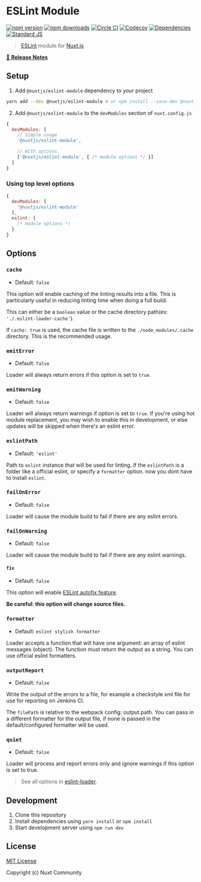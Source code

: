 # ESLint Module

[![npm version][npm-version-src]][npm-version-href]
[![npm downloads][npm-downloads-src]][npm-downloads-href]
[![Circle CI][circle-ci-src]][circle-ci-href]
[![Codecov][codecov-src]][codecov-href]
[![Dependencies][david-dm-src]][david-dm-href]
[![Standard JS][standard-js-src]][standard-js-href]

> [ESLint](https://eslint.org) module for [Nuxt.js](https://nuxtjs.org)

[📖 **Release Notes**](./CHANGELOG.md)

## Setup

1. Add `@nuxtjs/eslint-module` dependency to your project

```bash
yarn add --dev @nuxtjs/eslint-module # or npm install --save-dev @nuxtjs/eslint-module
```

2. Add `@nuxtjs/eslint-module` to the `devModules` section of `nuxt.config.js`

```js
{
  devModules: [
    // Simple usage
    '@nuxtjs/eslint-module',

    // With options
    ['@nuxtjs/eslint-module', { /* module options */ }]
  ]
}
```

### Using top level options

```js
{
  devModules: [
    '@nuxtjs/eslint-module'
  ],
  eslint: {
    /* module options */
  }
}
```

## Options

### `cache`

- Default: `false`

This option will enable caching of the linting results into a file.
This is particularly useful in reducing linting time when doing a full build.

This can either be a `boolean` value or the cache directory path(ex: `'./.eslint-loader-cache'`).

If `cache: true` is used, the cache file is written to the `./node_modules/.cache` directory.
This is the recommended usage.

### `emitError`

- Default: `false`

Loader will always return errors if this option is set to `true`.

### `emitWarning`

- Default: `false`

Loader will always return warnings if option is set to `true`. If you're using hot module replacement, you may wish to enable this in development, or else updates will be skipped when there's an eslint error.

### `eslintPath`

- Default: `'eslint'`

Path to `eslint` instance that will be used for linting.
If the `eslintPath` is a folder like a official eslint, or specify a `formatter` option. now you dont have to install `eslint`.

### `failOnError`

- Default: `false`

Loader will cause the module build to fail if there are any eslint errors.

### `failOnWarning`

- Default: `false`

Loader will cause the module build to fail if there are any eslint warnings.

#### `fix`

- Default: `false`

This option will enable [ESLint autofix feature](http://eslint.org/docs/user-guide/command-line-interface#fix).

**Be careful: this option will change source files.**

### `formatter`

- Default: `eslint stylish formatter`

Loader accepts a function that will have one argument: an array of eslint messages (object).
The function must return the output as a string.
You can use official eslint formatters.

### `outputReport`

- Default: `false`

Write the output of the errors to a file, for example a checkstyle xml file for use for reporting on Jenkins CI.

The `filePath` is relative to the webpack config: output.path.
You can pass in a different formatter for the output file, if none is passed in the default/configured formatter will be used.

### `quiet`

- Default: `false`

Loader will process and report errors only and ignore warnings if this option is set to true.

> See all options in [eslint-loader](https://github.com/webpack-contrib/eslint-loader#options).

## Development

1. Clone this repository
2. Install dependencies using `yarn install` or `npm install`
3. Start development server using `npm run dev`

## License

[MIT License](./LICENSE)

Copyright (c) Nuxt Community

<!-- Badges -->
[npm-version-src]: https://img.shields.io/npm/dt/@nuxtjs/eslint-module.svg?style=flat-square
[npm-version-href]: https://npmjs.com/package/@nuxtjs/eslint-module

[npm-downloads-src]: https://img.shields.io/npm/v/@nuxtjs/eslint-module/latest.svg?style=flat-square
[npm-downloads-href]: https://npmjs.com/package/@nuxtjs/eslint-module

[circle-ci-src]: https://img.shields.io/circleci/project/github/nuxt-community/eslint-module.svg?style=flat-square
[circle-ci-href]: https://circleci.com/gh/nuxt-community/eslint-module

[codecov-src]: https://img.shields.io/codecov/c/github/nuxt-community/eslint-module.svg?style=flat-square
[codecov-href]: https://codecov.io/gh/nuxt-community/eslint-module

[david-dm-src]: https://david-dm.org/nuxt-community/eslint-module/status.svg?style=flat-square
[david-dm-href]: https://david-dm.org/nuxt-community/eslint-module

[standard-js-src]: https://img.shields.io/badge/code_style-standard-brightgreen.svg?style=flat-square
[standard-js-href]: https://standardjs.com
